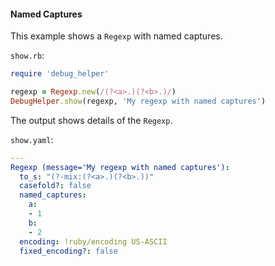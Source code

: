 #### Named Captures

This example shows a ```Regexp``` with named captures.

```show.rb```:
```ruby
require 'debug_helper'

regexp = Regexp.new(/(?<a>.)(?<b>.)/)
DebugHelper.show(regexp, 'My regexp with named captures')
```

The output shows details of the ```Regexp```.

```show.yaml```:
```yaml
---
Regexp (message='My regexp with named captures'):
  to_s: "(?-mix:(?<a>.)(?<b>.))"
  casefold?: false
  named_captures:
    a:
    - 1
    b:
    - 2
  encoding: !ruby/encoding US-ASCII
  fixed_encoding?: false
```
